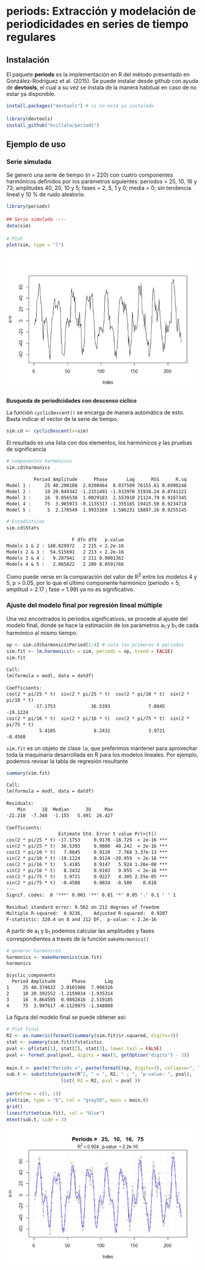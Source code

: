 periods: Extracción y modelación de periodicidades en series de tiempo
regulares
================

## Instalación

El paquete **periods** es la implementación en R del método presentado
en González-Rodríguez et al. (2015). Se puede instalar desde github con
ayuda de **devtools**, el cual a su vez se instala de la manera habitual
en caso de no estar ya disponible.

``` r
install.packages("devtools") # si no está ya instalado

library(devtools)
install_github("hvillalo/periods")
```

## Ejemplo de uso

### Serie simulada

Se generó una serie de tiempo (n = 220) con cuatro componentes
harmónicos definidos por los parámetros siguientes: periodos = 25, 10,
16 y 73; amplitudes 40, 20, 10 y 5; fases = 2, 5, 1 y 0; media = 0; sin
tendencia lineal y 10 % de ruido aleatorio.

``` r
library(periods)

## Serie simulada ----
data(sim)

# Plot
plot(sim, type = "l")
```

![](README_files/figure-commonmark/unnamed-chunk-2-1.png)

**Busqueda de periodicidades con descenso cíclico**

La función `cyclicDescent()` se encarga de manera automática de esto.
Basta indicar el vector de la serie de tiempo.

``` r
sim.cd <- cyclicDescent(x=sim)
```

El resultado es una lista con dos elementos, los harmónicos y las
pruebas de significancia

``` r
# componentes harmónicos
sim.cd$harmonics
```

              Period Amplitude      Phase       Lag      RSS      R.sq
    Model 1 :     25 40.290188  2.0200464  8.037509 76155.61 0.6998248
    Model 2 :     10 20.049342 -1.2151491 -1.933970 31938.24 0.8741121
    Model 3 :     16  9.856530  1.0029183  2.553910 21124.79 0.9167345
    Model 4 :     75  3.985973 -0.1135317 -1.355185 19415.50 0.9234718
    Model 5 :      5  2.170549  1.9933169  1.586231 18897.26 0.9255145

``` r
# Estadísticos
sim.cd$Stats
```

                            F dfn dfd   p.value
    Models 1 & 2 : 148.829972   2 215 < 2.2e-16
    Models 2 & 3 :  54.515691   2 213 < 2.2e-16
    Models 3 & 4 :   9.287941   2 211 0.0001362
    Models 4 & 5 :   2.865822   2 209 0.0591766

Como puede verse en la comparación del valor de R<sup>2</sup> entre los
modelos 4 y 5, p \> 0.05, por lo que el último componente harmónico
(periodo = 5; amplitud = 2.17 ; fase = 1.99) ya no es significativo.

### Ajuste del modelo final por regresión lineal múltiple

Una vez encontrados lo periodos significativos, se procede al ajuste del
modelo final, donde se hace la estimación de los parámetros
a<sub>1</sub> y b<sub>1</sub> de cada harmónico al mismo tiempo.

``` r
op <- sim.cd$harmonics$Period[1:4] # solo los primeros 4 periodos 
sim.fit <- lm.harmonics(x = sim, periods = op, trend = FALSE)
sim.fit
```


    Call:
    lm(formula = modl, data = datdf)

    Coefficients:
    cos(2 * pi/25 * t)  sin(2 * pi/25 * t)  cos(2 * pi/10 * t)  sin(2 * pi/10 * t)  
              -17.1753             36.5393              7.0845            -19.1224  
    cos(2 * pi/16 * t)  sin(2 * pi/16 * t)  cos(2 * pi/75 * t)  sin(2 * pi/75 * t)  
                5.4185              8.2432              3.9721             -0.4508  

`sim.fit` es un objeto de clase `lm`, que preferimos mantener para
aprovechar toda la maquinaria desarrollada en R para los modelos
lineales. Por ejemplo, podemos revisar la tabla de regresión resultante

``` r
summary(sim.fit)
```


    Call:
    lm(formula = modl, data = datdf)

    Residuals:
        Min      1Q  Median      3Q     Max 
    -22.210  -7.348  -1.155   5.491  26.427 

    Coefficients:
                       Estimate Std. Error t value Pr(>|t|)    
    cos(2 * pi/25 * t) -17.1753     0.9170 -18.729  < 2e-16 ***
    sin(2 * pi/25 * t)  36.5393     0.9080  40.242  < 2e-16 ***
    cos(2 * pi/10 * t)   7.0845     0.9120   7.768 3.37e-13 ***
    sin(2 * pi/10 * t) -19.1224     0.9124 -20.959  < 2e-16 ***
    cos(2 * pi/16 * t)   5.4185     0.9147   5.924 1.26e-08 ***
    sin(2 * pi/16 * t)   8.2432     0.9103   9.055  < 2e-16 ***
    cos(2 * pi/75 * t)   3.9721     0.9227   4.305 2.55e-05 ***
    sin(2 * pi/75 * t)  -0.4508     0.9024  -0.500    0.618    
    ---
    Signif. codes:  0 '***' 0.001 '**' 0.01 '*' 0.05 '.' 0.1 ' ' 1

    Residual standard error: 9.562 on 212 degrees of freedom
    Multiple R-squared:  0.9236,    Adjusted R-squared:  0.9207 
    F-statistic: 320.4 on 8 and 212 DF,  p-value: < 2.2e-16

A partir de a<sub>1</sub> y b<sub>1</sub> podemos calcular las
amplitudes y fases correspondientes a través de la función
`makeHarmonics()`

``` r
# generar harmónicos
harmonics <- makeHarmonics(sim.fit)
harmonics
```

    $cyclic_components
      Period Amplitude      Phase       Lag
    1     25 40.374632  2.0101986  7.998326
    2     10 20.392552 -1.2159934 -1.935314
    3     16  9.864595  0.9892816  2.519185
    4     75  3.997617 -0.1129975 -1.348808

La figura del modelo final se puede obtener así:

``` r
# Plot final
R2 <- as.numeric(formatC(summary(sim.fit)$r.squared, digits=3))
stat <- summary(sim.fit)$fstatistic
pval <- pf(stat[1], stat[2], stat[3], lower.tail = FALSE)
pval <- format.pval(pval, digits = max(3, getOption("digits") - 3))

main.t <- paste("Periods =", paste(formatC(op, digits=3), collapse=", "))
sub.t <- substitute(paste(R^2, " = ", R2, " ; ", "p-value: ", pval), 
                    list( R2 = R2, pval = pval ))

par(mfrow = c(1, 1))
plot(sim, type = "b", col = "grey50", main = main.t)
grid()
lines(fitted(sim.fit), col = "blue")
mtext(sub.t, side = 3)
```

![](README_files/figure-commonmark/unnamed-chunk-8-1.png)
